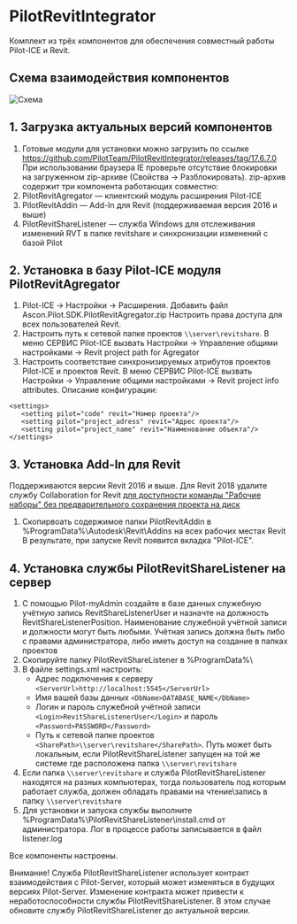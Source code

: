 # PilotRevitIntegrator
Комплект из трёх компонентов для обеспечения совместный работы Pilot-ICE и Revit.

## Схема взаимодействия компонентов
![Схема](https://github.com/PilotTeam/PilotRevitIntegrator/blob/master/scheme.png)
## 1. Загрузка актуальных версий компонентов
1. Готовые модули для установки можно загрузить по ссылке https://github.com/PilotTeam/PilotRevitIntegrator/releases/tag/17.6.7.0
При использовании браузера IE проверьте отсутствие блокировки на загруженном zip-архиве (Свойства → Разблокировать). zip-архив содержит три компонента работающих совместно:
1. PilotRevitAgregator — клиентский модуль расширения Pilot-ICE
1. PilotRevitAddin — Add-In для Revit (поддерживаемая версия 2016 и выше)
1. PilotRevitShareListener — служба Windows для отслеживания изменений RVT в папке revitshare и синхронизации изменений с базой Pilot
## 2. Установка в базу Pilot-ICE модуля PilotRevitAgregator
1. Pilot-ICE → Настройки → Расширения. Добавить файл Ascon.Pilot.SDK.PilotRevitAgregator.zip Настроить права доступа для всех пользователей Revit.
1. Настроить путь к сетевой папке проектов `\\server\revitshare`. В меню СЕРВИС Pilot-ICE вызвать Настройки → Управление общими настройками → Revit project path for Agregator
1. Настроить соответствие синхронизируемых атрибутов проектов Pilot-ICE и проектов Revit. В меню СЕРВИС Pilot-ICE вызвать Настройки → Управление общими настройками → Revit project info attributes. Описание конфигурации:
```
<settings>
   <setting pilot="code" revit="Номер проекта"/>
   <setting pilot="project_adress" revit="Адрес проекта"/>
   <setting pilot="project_name" revit="Наименование объекта"/>
</settings>
```
## 3. Установка Add-In для Revit
Поддерживаются версии Revit 2016 и выше. Для Revit 2018 удалите службу Collaboration for Revit [для доступности команды "Рабочие наборы" без предварительного сохранения проекта на диск](https://knowledge.autodesk.com/ru/support/revit-products/learn-explore/caas/CloudHelp/cloudhelp/2018/RUS/Revit-Collaborate/files/GUID-61C821EE-970C-46CC-B3BF-D03BE88E4288-htm.html) 
1. Скопирвоать содержимое папки PilotRevitAddin в %ProgramData%\Autodesk\Revit\Addins на всех рабочих местах Revit
В результате, при запуске Revit появится вкладка "Pilot-ICE".
## 4. Установка службы PilotRevitShareListener на сервер
1. С помощью Pilot-myAdmin создайте в базе данных служебную учётную запись RevitShareListenerUser и назначте на должность RevitShareListenerPosition. Наименование служебной учётной записи и должности могут быть любыми. Учётная запись должна быть либо с правами администратора, либо иметь доступ на создание в папках проектов 
1. Скопируйте папку PilotRevitShareListener в %ProgramData%\
1. В файле settings.xml настроить:
   * Адрес подключения к серверу `<ServerUrl>http://localhost:5545</ServerUrl>`
   * Имя вашей базы данных `<DbName>DATABASE_NAME</DbName>`
   * Логин и пароль служебной учётной записи `<Login>RevitShareListenerUser</Login>` и пароль `<Password>PASSWORD</Password>`
   * Путь к сетевой папке проектов `<SharePath>\\server\revitshare</SharePath>`. Путь может быть локальным, если PilotRevitShareListener запущен на той же системе где расположена папка `\\server\revitshare` 
1. Если папка `\\server\revitshare` и служба PilotRevitShareListener находятся на разных компьютерах, тогда пользователь под которым работает служба, должен обладать правами на чтение\запись в папку `\\server\revitshare`
1. Для установки и запуска службы выполните %ProgramData%\PilotRevitShareListener\install.cmd от администратора. Лог в процессе работы записывается в файл listener.log

Все компоненты настроены.

Внимание! Служба PilotRevitShareListener использует контракт взаимодействия с Pilot-Server, который может изменяться в будущих версиях Pilot-Server. Изменение контракта может привести к неработоспособности службы PilotRevitShareListener. В этом случае обновите службу PilotRevitShareListener до актуальной версии.   

